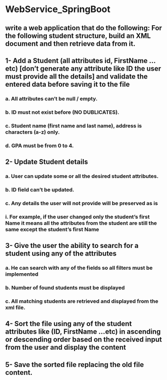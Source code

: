 # WebService_SpringBoot
## write a web application that do the following: For the following student structure, build an XML document and then retrieve data from it.

## 1- Add a Student (all attributes id, FirstName …etc) [don’t generate any attribute like ID the user must provide all the details] and validate the entered data before saving it to the file
### a. All attributes can’t be null / empty.
### b. ID must not exist before (NO DUBLICATES).
### c. Student name (first name and last name), address is characters (a-z) only.
### d. GPA must be from 0 to 4.
## 2- Update Student details 
### a. User can update some or all the desired student attributes.
### b. ID field can’t be updated.
### c. Any details the user will not provide will be preserved as is
### i. For example, if the user changed only the student’s first Name it means all the attributes from the student are still the same except the student’s first Name
## 3- Give the user the ability to search for a student using any of the attributes
### a. He can search with any of the fields so all filters must be implemented
### b. Number of found students must be displayed
### c. All matching students are retrieved and displayed from the xml file.
## 4- Sort the file using any of the student attributes like (ID, FirstName …etc) in ascending or descending order based on the received input from the user and display the content
## 5- Save the sorted file replacing the old file content.
